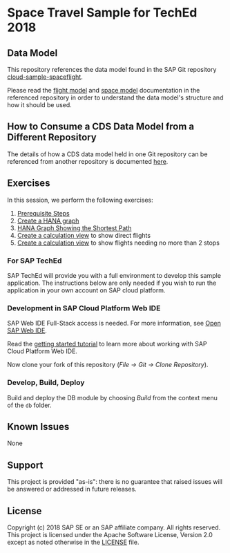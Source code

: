 # Space Travel Sample for TechEd 2018

## Data Model

This repository references the data model found in the SAP Git repository [cloud-sample-spaceflight](https://github.com/SAP/cloud-sample-spaceflight).

Please read the [flight model](https://github.com/SAP/cloud-sample-spaceflight/blob/master/docs/flightModel.md) and [space model](https://github.com/SAP/cloud-sample-spaceflight/blob/master/docs/spaceModel.md) documentation in the referenced repository in order to understand the data model's structure and how it should be used.

## How to Consume a CDS Data Model from a Different Repository

The details of how a CDS data model held in one Git repository can be referenced from another repository is documented [here](./docs/consumeRemoteDataModel.md).

## Exercises

In this session, we perform the following exercises:

1. [Prerequisite Steps](./docs/ex0_prerequisite_steps.md)
1. [Create a HANA graph](./docs/ex1_create_hana_graph.md)
1. [HANA Graph Showing the Shortest Path](./docs/ex2_shortest_path.md)
1. [Create a calculation view](./docs/ex2_no_stops_calculation_view.md) to show direct flights
1. [Create a calculation view](./docs/ex3_two_stops_calculation_view.md) to show flights needing no more than 2 stops


### For SAP TechEd
SAP TechEd will provide you with a full environment to develop this sample application.  The instructions below are only needed if you wish to run the application in your own account on SAP cloud platform.

### Development in SAP Cloud Platform Web IDE

SAP Web IDE Full-Stack access is needed. For more information, see [Open SAP Web IDE](https://help.sap.com/viewer/825270ffffe74d9f988a0f0066ad59f0/CF/en-US/51321a804b1a4935b0ab7255447f5f84.html).

Read the [getting started tutorial](https://help.sap.com/viewer//65de2977205c403bbc107264b8eccf4b/Cloud/en-US/5ec8c983a0bf43b4a13186fcf59015fc.html) to learn more about working with SAP Cloud Platform Web IDE.

Now clone your fork of this repository (*File -> Git -> Clone Repository*).

### Develop, Build, Deploy

Build and deploy the DB module by choosing *Build* from the context menu of the `db` folder.


## Known Issues
None

## Support
This project is provided "as-is": there is no guarantee that raised issues will be answered or addressed in future releases.


## License
Copyright (c) 2018 SAP SE or an SAP affiliate company. All rights reserved.
This project is licensed under the Apache Software License, Version 2.0 except as noted otherwise in the [LICENSE](LICENSE) file.
